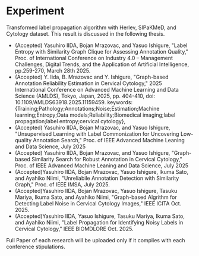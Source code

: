 # Experiment
Transformed label propagation algorithm with Herlev, SIPaKMeD, and Cytology dataset.
This result is discussed in the following thesis.

- (Accepted) Yasuhiro IIDA, Bojan Mrazovac, and Yasuo Ishigure, "Label Entropy with Similarity Graph Clique for Assessing Annotation Quality,"
     Proc. of International Conference on Industry 4.0 – Management Challenges, Digital Trends, and the Application of Artificial Intelligence, pp.259-270, March 28th 2025.
- (Accepted) Y. Iida, B. Mrazovac and Y. Ishigure, "Graph-based Annotation Reliability Estimation in Cervical Cytology," 2025 International Conference on Advanced Machine Learning and Data Science (AMLDS), Tokyo, Japan, 2025, pp. 404-410, doi: 10.1109/AMLDS63918.2025.11159459. keywords: {Training;Pathology;Annotations;Noise;Estimation;Machine learning;Entropy;Data models;Reliability;Biomedical imaging;label propagation;label entropy;cervical cytology},
- (Accepted) Yasuhiro IIDA, Bojan Mrazovac, and Yasuo Ishigure, "Unsupervised Learning with Label Commonization for Uncovering Low-quality Annotation Search,"  Proc. of IEEE Advanced Machine Leaning and Data Science, July 2025 
- (Accepted) Yasuhiro IIDA, Bojan Mrazovac, and Yasuo Ishigure, "Graph-based Similarity Search for Robust Annotation in Cervical Cytology," Proc. of IEEE Advanced Machine Leaning and Data Science, July 2025 
- (Accepted)Yasuhiro IIDA, Bojan Mrazovac, Yasuo Ishigure, Ikuma Sato, and Ayahiko Niimi, "Unreliabile Annotation Detection with Similarity Graph," Proc. of IEEE IMSA, July 2025.
- (Accepted)Yasuhiro IIDA, Bojan Mrazovac, Yasuo Ishigure, Tasuku Mariya, Ikuma Sato, and Ayahiko Niimi, "Graph-based Algrithm for Detecting Label Noise in Cervical Cytology Images," IEEE ICITA Oct. 2025.
- (Accepted)Yasuhiro IIDA, Yasuo Ishigure, Tasuku Mariya, Ikuma Sato, and Ayahiko Niimi, "Label Propagation for Identifying Noisy Labels in Cervical Cytology," IEEE BIOMDLORE Oct. 2025.
  
Full Paper of each research will be uploaded only if it complies with each conference stipulations.
